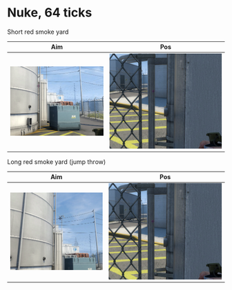 # Nuke, 64 ticks
Short red smoke yard

| Aim| Pos |
|----|-----|
| ![nuke-aim-yard-short-red](nuke-aim-yard-short-red.png) | ![nuke-pos-yard-smoke-red](nuke-pos-yard-smoke-red.png) |

Long red smoke yard (jump throw)

| Aim| Pos |
|----|-----|
| ![nuke-aim-yard-long-red](nuke-aim-yard-long-red.png) | ![nuke-pos-yard-smoke-red](nuke-pos-yard-smoke-red.png) |